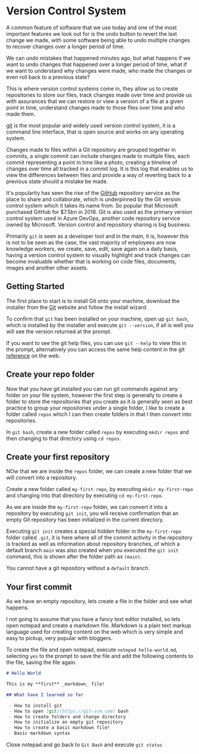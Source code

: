 # Version Control System

A common feature of software that we use today and one of the most important features we look out for is the undo button to revert the last change we made, with some software being able to undo multiple changes to recover changes over a longer period of time.

We can undo mistakes that happened minutes ago, but what happens if we want to undo changes that happened over a longer period of time, what if we want to understand why changes were made, who made the changes or even roll back to a previous state?

This is where version control systems come in, they allow us to create repositories to store our files, track changes made over time and provide us with assurances that we can restore or view a version of a file at a given point in time, understand changes made to those files over time and who made them.

[git](https://git-scm.com) is the most popular and widely used version control system, it is a command line interface, that is open source and works on any operating system.

Changes made to files within a Git repository are grouped together in commits, a single commit can include changes made to multiple files, each commit representing a point in time like a photo, creating a timeline of changes over time all tracked in a commit log. It is this log that enables us to view the differences between files and provide a way of reverting back to a previous state should a mistake be made.

It's popularity has seen the rise of the [GitHub](https://github.com) repository service as the place to share and collaborate, which is underpinned by the Git version control system which it takes its name from. So popular that Microsoft purchased GitHub for $7.5bn in 2018. Git is also used as the primary version control system used in Azure DevOps, another code repository service owned by Microsoft. Version control and repository sharing is big business.

Primarily `git` is seen as a developer tool and in the main, it is, however this is not to be seen as the case, the vast majority of employees are now knowledge workers, we create, save, edit, save again on a daily basis, having a version control system to visually highlight and track changes can become invaluable whether that is working on code files, documents, images and another other assets.

## Getting Started

The first place to start is to install Git onto your machine, download the installer from the [Git](https://git-scm.com) website and follow the install wizard.

To confirm that `git` has been installed on your machine, open up `git bash`, which is installed by the installer and execute `git --version`, if all is well you will see the version returned at the prompt.

If you want to see the git help files, you can use `git --help` to view this in the prompt, alternatively you can access the same help content in the git [reference](https://git-scm.com/docs) on the web.

## Create your repo folder

Now that you have git installed you can run git commands against any folder on your file system, however the first step is generally to create a folder to store the repositories that you create as it is generally seen as best practice to group your repositories under a single folder, I like to create a folder called `repos` which I can then create folders in that I then convert into repositories.

In `git bash`, create a new folder called `repos` by executing `mkdir repos` and then changing to that directory using `cd repos`.

## Create your first repository

NOw that we are inside the `repos` folder, we can create a new folder that we will convert into a repository.

Create a new folder called `my-first-repo`, by executing `mkdir my-first-repo` and changing into that directory by executing `cd my-first-repo`.

As we are inside the `my-first-repo` folder, we can convert it into a repository by executing `git init`, you will receive confirmation that an empty Git repository has been initialized in the current directory. 

Executing `git init` creates a special hidden folder in the `my-first-repo` folder called `.git`, it is here where all of the commit activity in the repository is tracked as well as information about repository branches, of which a default branch `main` was also created when you executed the `git init` command, this is shown after the folder path as `(main)`.

You cannot have a git repository without a `default` branch.

## Your first commit

As we have an empty repository, lets create a file in the folder and see what happens.

I not going to assume that you have a fancy text editor installed, so lets open notepad and create a markdown file. Markdown is a plain text markup language used for creating content on the web which is very simple and easy to pickup, very popular with bloggers.

To create the file and open notepad, execute `notepad hello-world.md`, selecting `yes` to the prompt to save the file and add the following contents to the file, saving the file again.

```md
# Hello World

This is my **first** _markdown_ file!

## What have I learned so far

 - How to install git
 - How to open [git](https://git-scm.com) bash
 - How to create folders and change directory
 - How to initialize an empty git repository
 - How to create a basic markdown file!
 - Basic markdown syntax
```

Close notepad and go back to `Git Bash` and execute `git status`